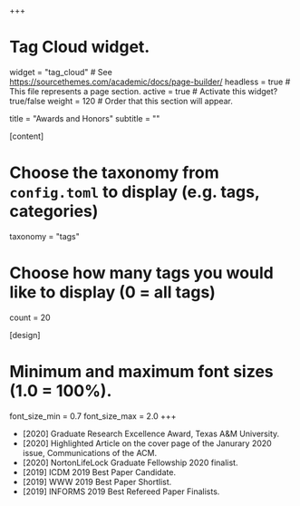 +++
# Tag Cloud widget.
widget = "tag_cloud"  # See https://sourcethemes.com/academic/docs/page-builder/
headless = true  # This file represents a page section.
active = true  # Activate this widget? true/false
weight = 120  # Order that this section will appear.

title = "Awards and Honors"
subtitle = ""

[content]
  # Choose the taxonomy from `config.toml` to display (e.g. tags, categories)
  taxonomy = "tags"
  
  # Choose how many tags you would like to display (0 = all tags)
  count = 20

[design]
  # Minimum and maximum font sizes (1.0 = 100%).
  font_size_min = 0.7
  font_size_max = 2.0
+++

* [2020] Graduate Research Excellence Award, Texas A&M University.
* [2020] Highlighted Article on the cover page of the Janurary 2020 issue, Communications of the ACM.
* [2020] NortonLifeLock Graduate Fellowship 2020 finalist.
* [2019] ICDM 2019 Best Paper Candidate.
* [2019] WWW 2019 Best Paper Shortlist.
* [2019] INFORMS 2019 Best Refereed Paper Finalists.
